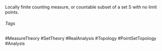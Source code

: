 Locally finite counting measure, or countable subset of a set $\mathsf{S}$ with no limit points.

###### Tags
#MeasureTheory #SetTheory #RealAnalysis #Topology #PointSetTopology #Analysis